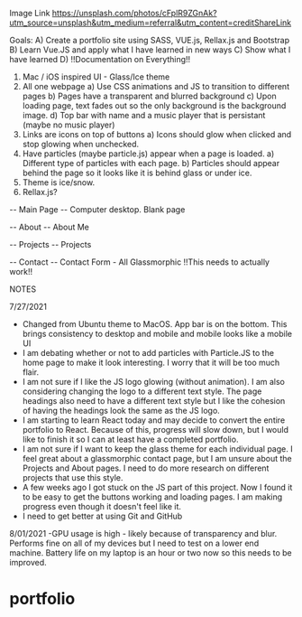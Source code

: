Image Link https://unsplash.com/photos/cFplR9ZGnAk?utm_source=unsplash&utm_medium=referral&utm_content=creditShareLink

Goals:
A) Create a portfolio site using SASS, VUE.js, Rellax.js and Bootstrap
B) Learn Vue.JS and apply what I have learned in new ways
C) Show what I have learned
D) !!Documentation on Everything!!

1. Mac / iOS inspired UI - Glass/Ice theme
2. All one webpage
   a) Use CSS animations and JS to transition to different pages
   b) Pages have a transparent and blurred background
   c) Upon loading page, text fades out so the only background is the background image.
   d) Top bar with name and a music player that is persistant (maybe no music player)
3. Links are icons on top of buttons
   a) Icons should glow when clicked and stop glowing when unchecked.
4. Have particles (maybe particle.js) appear when a page is loaded.
   a) Different type of particles with each page.
   b) Particles should appear behind the page so it looks like it is behind glass or under ice.
5. Theme is ice/snow.
6. Rellax.js?

-- Main Page --
Computer desktop. Blank page

-- About --
About Me

-- Projects --
Projects

-- Contact --
Contact Form - All Glassmorphic
!!This needs to actually work!!

NOTES

7/27/2021

- Changed from Ubuntu theme to MacOS. App bar is on the bottom. This brings consistency to desktop and mobile and mobile looks like a mobile UI
- I am debating whether or not to add particles with Particle.JS to the home page to make it look interesting. I worry that it will be too much flair.
- I am not sure if I like the JS logo glowing (without animation). I am also considering changing the logo to a different text style. The page headings also need to have a different text style but I like the cohesion of having the headings look the same as the JS logo.
- I am starting to learn React today and may decide to convert the entire portfolio to React. Because of this, progress will slow down, but I would like to finish it so I can at least have a completed portfolio.
- I am not sure if I want to keep the glass theme for each individual page. I feel great about a glassmorphic contact page, but I am unsure about the Projects and About pages. I need to do more research on different projects that use this style.
- A few weeks ago I got stuck on the JS part of this project. Now I found it to be easy to get the buttons working and loading pages. I am making progress even though it doesn't feel like it.
- I need to get better at using Git and GitHub

8/01/2021
-GPU usage is high - likely because of transparency and blur. Performs fine on all of my devices but I need to test on a lower end machine. Battery life on my laptop is an hour or two now so this needs to be improved.

# portfolio

